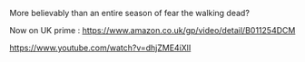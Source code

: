 More believably than an entire season of fear the walking dead?

Now on UK prime : https://www.amazon.co.uk/gp/video/detail/B011254DCM

https://www.youtube.com/watch?v=dhjZME4iXlI